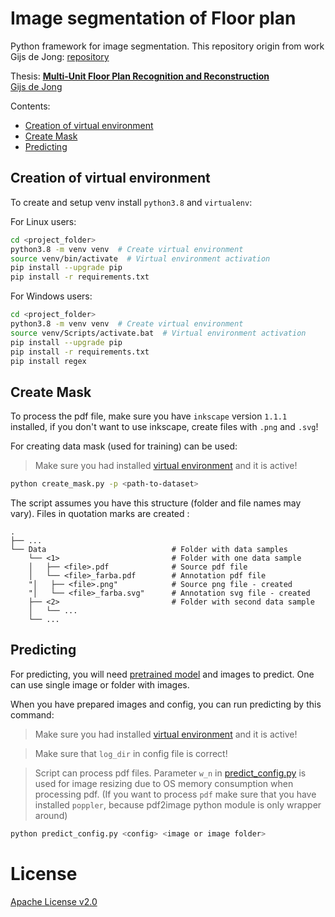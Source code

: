 # Image segmentation of Floor plan
Python framework for image segmentation.
This repository origin from work Gijs de Jong: [repository](https://github.com/TheOnlyError/2d3d)

Thesis: **[Multi-Unit Floor Plan Recognition and Reconstruction](https://repository.tudelft.nl/islandora/object/uuid%3A158f6745-0b43-4796-b21d-6388a35f5a2d?collection=education)**
<br>
[Gijs de Jong](https://github.com/TheOnlyError)
<br>

Contents:
* [Creation of virtual environment](#creation-of-virtual-environment)
* [Create Mask](#create-mask)
* [Predicting](#predicting)


## Creation of virtual environment
To create and setup venv install `python3.8` and `virtualenv`:

For Linux users:
```bash
cd <project_folder>
python3.8 -m venv venv  # Create virtual environment
source venv/bin/activate  # Virtual environment activation 
pip install --upgrade pip
pip install -r requirements.txt 
```
For Windows users:
```bash
cd <project_folder>
python3.8 -m venv venv  # Create virtual environment
source venv/Scripts/activate.bat  # Virtual environment activation 
pip install --upgrade pip
pip install -r requirements.txt
pip install regex 
```

## Create Mask
To process the pdf file, make sure you have `inkscape` version `1.1.1` installed, if you don't want to use inkscape, create files with `.png` and `.svg`!

For creating data mask (used for training) can be used:
> Make sure you had installed [virtual environment](#creation-of-virtual-environment) and it is active!
```bash
python create_mask.py -p <path-to-dataset>
```
The script assumes you have this structure (folder and file names may vary). Files in quotation marks are created :

    .
    ├── ...
    └── Data                            # Folder with data samples
        └── <1>                         # Folder with one data sample
        │   ├── <file>.pdf              # Source pdf file
        │   └── <file>_farba.pdf        # Annotation pdf file
        "│   ├── <file>.png"            # Source png file - created
        "│   └── <file>_farba.svg"      # Annotation svg file - created
        ├── <2>                         # Folder with second data sample
        │   └── ...
        └── ... 


## Predicting
For predicting, you will need [pretrained model](https://drive.google.com/file/d/1AeYKb1j1jLyZMwfCnZGnSddZ0k4pIY_N/view?usp=drive_link) and images to predict. One can use single image or folder with images.

When you have prepared images and config, you can run predicting by this command:
> Make sure you had installed [virtual environment](#creation-of-virtual-environment) and it is active!

> Make sure that `log_dir` in config file is correct!

> Script can process pdf files. Parameter `w_n` in [predict_config.py](predict_config.py) is used for image resizing due to OS memory consumption when processing pdf. (If you want to process `pdf` make sure that you have installed `poppler`, because pdf2image python module is only wrapper around)
```bash
python predict_config.py <config> <image or image folder>
```

# License
[Apache License v2.0](LICENSE)
